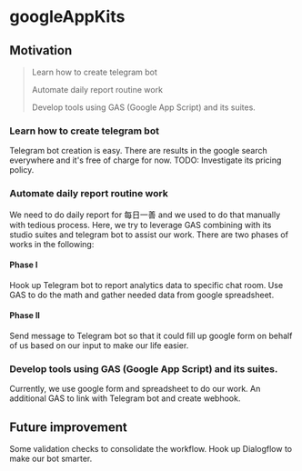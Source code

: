 # googleAppKits

## Motivation

> Learn how to create telegram bot
> 
> Automate daily report routine work
>
> Develop tools using GAS (Google App Script) and its suites.

### Learn how to create telegram bot

Telegram bot creation is easy. There are results in the google search
everywhere and it's free of charge for now. TODO: Investigate its pricing
policy.

### Automate daily report routine work

We need to do daily report for 每日一善 and we used to do that manually with tedious process. Here, we try to leverage GAS combining with its studio suites and telegram bot to assist our work. There are two phases of works in the following:

#### Phase I
Hook up Telegram bot to report analytics data to specific chat room.
Use GAS to do the math and gather needed data from google spreadsheet.

#### Phase II
Send message to Telegram bot so that it could fill up google form on behalf of
us based on our input to make our life easier.

### Develop tools using GAS (Google App Script) and its suites.

Currently, we use google form and spreadsheet to do our work. An additional GAS
to link with Telegram bot and create webhook.

## Future improvement

Some validation checks to consolidate the workflow.
Hook up Dialogflow to make our bot smarter.
